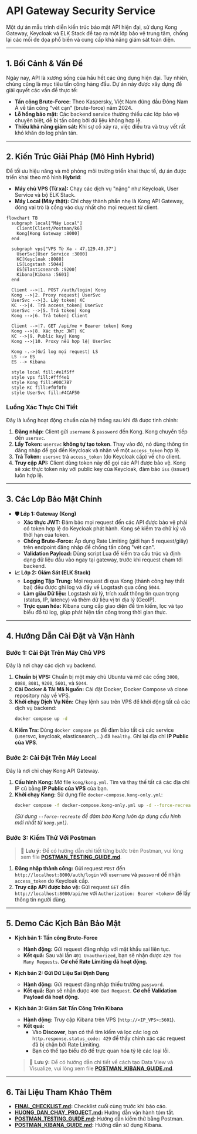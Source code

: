 # API Gateway Security Service

Một dự án mẫu trình diễn kiến trúc bảo mật API hiện đại, sử dụng Kong Gateway, Keycloak và ELK Stack để tạo ra một lớp bảo vệ trung tâm, chống lại các mối đe dọa phổ biến và cung cấp khả năng giám sát toàn diện.

---

## 1. Bối Cảnh & Vấn Đề

Ngày nay, API là xương sống của hầu hết các ứng dụng hiện đại. Tuy nhiên, chúng cũng là mục tiêu tấn công hàng đầu. Dự án này được xây dựng để giải quyết các vấn đề thực tế:
- **Tấn công Brute-Force:** Theo Kaspersky, Việt Nam đứng đầu Đông Nam Á về tấn công "vét cạn" (brute-force) năm 2024.
- **Lỗ hổng bảo mật:** Các backend service thường thiếu các lớp bảo vệ chuyên biệt, dễ bị tấn công bởi dữ liệu không hợp lệ.
- **Thiếu khả năng giám sát:** Khi sự cố xảy ra, việc điều tra và truy vết rất khó khăn do log phân tán.

---

## 2. Kiến Trúc Giải Pháp (Mô Hình Hybrid)

Để tối ưu hiệu năng và mô phỏng môi trường triển khai thực tế, dự án được triển khai theo mô hình **Hybrid**:
- **Máy chủ VPS (Từ xa):** Chạy các dịch vụ "nặng" như Keycloak, User Service và bộ ELK Stack.
- **Máy Local (Máy thật):** Chỉ chạy thành phần nhẹ là Kong API Gateway, đóng vai trò là cổng vào duy nhất cho mọi request từ client.

```mermaid
flowchart TB
  subgraph local["Máy Local"]
    Client[Client/Postman/k6]
    Kong[Kong Gateway :8000]
  end
  
  subgraph vps["VPS Từ Xa - 47.129.40.37"]
    UserSvc[User Service :3000]
    KC[Keycloak :8080]
    LS[Logstash :5044]
    ES[Elasticsearch :9200]
    Kibana[Kibana :5601]
  end
  
  Client -->|1. POST /auth/login| Kong
  Kong -->|2. Proxy request| UserSvc
  UserSvc -->|3. Lấy token| KC
  KC -->|4. Trả access_token| UserSvc
  UserSvc -->|5. Trả token| Kong
  Kong -->|6. Trả token| Client
  
  Client -->|7. GET /api/me + Bearer token| Kong
  Kong -->|8. Xác thực JWT| KC
  KC -->|9. Public key| Kong
  Kong -->|10. Proxy nếu hợp lệ| UserSvc
  
  Kong -.->|Gửi log mọi request| LS
  LS --> ES
  ES --> Kibana
  
  style local fill:#e1f5ff
  style vps fill:#fff4e1
  style Kong fill:#00C7B7
  style KC fill:#f0f0f0
  style UserSvc fill:#4CAF50
```

### Luồng Xác Thực Chi Tiết
Đây là luồng hoạt động chuẩn của hệ thống sau khi đã được tinh chỉnh:
1.  **Đăng nhập:** Client gửi `username` & `password` đến Kong. Kong chuyển tiếp đến `usersvc`.
2.  **Lấy Token:** `usersvc` **không tự tạo token**. Thay vào đó, nó dùng thông tin đăng nhập để gọi đến Keycloak và nhận về một `access_token` hợp lệ.
3.  **Trả Token:** `usersvc` trả `access_token` (do Keycloak cấp) về cho client.
4.  **Truy cập API:** Client dùng token này để gọi các API được bảo vệ. Kong sẽ xác thực token này với public key của Keycloak, đảm bảo `iss` (issuer) luôn hợp lệ.

---

## 3. Các Lớp Bảo Mật Chính

- **🛡️ Lớp 1: Gateway (Kong)**
  - **Xác thực JWT:** Đảm bảo mọi request đến các API được bảo vệ phải có token hợp lệ do Keycloak phát hành. Kong sẽ kiểm tra chữ ký và thời hạn của token.
  - **Chống Brute-Force:** Áp dụng Rate Limiting (giới hạn 5 request/giây) trên endpoint đăng nhập để chống tấn công "vét cạn".
  - **Validation Payload:** Dùng script Lua để kiểm tra cấu trúc và định dạng dữ liệu đầu vào ngay tại gateway, trước khi request chạm tới backend.
- **📈 Lớp 2: Giám Sát (ELK Stack)**
  - **Logging Tập Trung:** Mọi request đi qua Kong (thành công hay thất bại) đều được ghi log và đẩy về Logstash qua cổng `5044`.
  - **Làm giàu Dữ liệu:** Logstash xử lý, trích xuất thông tin quan trọng (status, IP, latency) và thêm dữ liệu vị trí địa lý (GeoIP).
  - **Trực quan hóa:** Kibana cung cấp giao diện để tìm kiếm, lọc và tạo biểu đồ từ log, giúp phát hiện tấn công trong thời gian thực.

---

## 4. Hướng Dẫn Cài Đặt và Vận Hành

### Bước 1: Cài Đặt Trên Máy Chủ VPS
Đây là nơi chạy các dịch vụ backend.

1.  **Chuẩn bị VPS:** Chuẩn bị một máy chủ Ubuntu và mở các cổng `3000`, `8080`, `8081`, `9200`, `5601`, và `5044`.
2.  **Cài Docker & Tải Mã Nguồn:** Cài đặt Docker, Docker Compose và clone repository này về VPS.
3.  **Khởi chạy Dịch Vụ Nền:** Chạy lệnh sau trên VPS để khởi động tất cả các dịch vụ backend:
    ```bash
    docker compose up -d
    ```
4.  **Kiểm Tra:** Dùng `docker compose ps` để đảm bảo tất cả các service (usersvc, keycloak, elasticsearch,...) đã `healthy`. Ghi lại địa chỉ **IP Public của VPS**.

### Bước 2: Cài Đặt Trên Máy Local
Đây là nơi chỉ chạy Kong API Gateway.

1.  **Cấu hình Kong:** Mở file `kong/kong.yml`. Tìm và thay thế tất cả các địa chỉ IP cũ bằng **IP Public của VPS** của bạn.
2.  **Khởi chạy Kong:** Sử dụng file `docker-compose.kong-only.yml`:
    ```bash
    docker compose -f docker-compose.kong-only.yml up -d --force-recreate
    ```
    *(Sử dụng `--force-recreate` để đảm bảo Kong luôn áp dụng cấu hình mới nhất từ `kong.yml`)*.

### Bước 3: Kiểm Thử Với Postman
> 📖 **Lưu ý:** Để có hướng dẫn chi tiết từng bước trên Postman, vui lòng xem file **[POSTMAN_TESTING_GUIDE.md](./POSTMAN_TESTING_GUIDE.md)**.

1.  **Đăng nhập thành công:** Gửi request `POST` đến `http://localhost:8000/auth/login` với `username` và `password` để nhận `access_token` do Keycloak cấp.
2.  **Truy cập API được bảo vệ:** Gửi request `GET` đến `http://localhost:8000/api/me` với `Authorization: Bearer <token>` để lấy thông tin người dùng.

---

## 5. Demo Các Kịch Bản Bảo Mật

- **Kịch bản 1: Tấn công Brute-Force**
  - **Hành động:** Gửi request đăng nhập với mật khẩu sai liên tục.
  - **Kết quả:** Sau vài lần `401 Unauthorized`, bạn sẽ nhận được `429 Too Many Requests`. **Cơ chế Rate Limiting đã hoạt động.**

- **Kịch bản 2: Gửi Dữ Liệu Sai Định Dạng**
  - **Hành động:** Gửi request đăng nhập thiếu trường `password`.
  - **Kết quả:** Bạn sẽ nhận được `400 Bad Request`. **Cơ chế Validation Payload đã hoạt động.**

- **Kịch bản 3: Giám Sát Tấn Công Trên Kibana**
  - **Hành động:** Truy cập Kibana trên VPS (`http://<IP_VPS>:5601`).
  - **Kết quả:**
    - Vào **Discover**, bạn có thể tìm kiếm và lọc các log có `http.response.status_code: 429` để thấy chính xác các request đã bị chặn bởi Rate Limiting.
    - Bạn có thể tạo biểu đồ để trực quan hóa tỷ lệ các loại lỗi.
  > 📖 **Lưu ý:** Để có hướng dẫn chi tiết về cách tạo Data View và Visualize, vui lòng xem file **[POSTMAN_KIBANA_GUIDE.md](./POSTMAN_KIBANA_GUIDE.md)**.

---

## 6. Tài Liệu Tham Khảo Thêm

- **[FINAL_CHECKLIST.md](./FINAL_CHECKLIST.md):** Checklist cuối cùng trước khi báo cáo.
- **[HUONG_DAN_CHAY_PROJECT.md](./HUONG_DAN_CHAY_PROJECT.md):** Hướng dẫn vận hành tóm tắt.
- **[POSTMAN_TESTING_GUIDE.md](./POSTMAN_TESTING_GUIDE.md):** Hướng dẫn kiểm thử bằng Postman.
- **[POSTMAN_KIBANA_GUIDE.md](./POSTMAN_KIBANA_GUIDE.md):** Hướng dẫn sử dụng Kibana.
